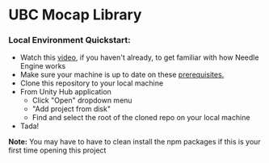 # UBC Mocap Library
<div>
    <h3><b>Local Environment Quickstart:</b></h3>
    <ul>
        <li>Watch this <a href="https://www.youtube.com/watch?v=3dB-d1Jo_Mk&embeds_euri=https%3A%2F%2Fengine.needle.tools%2F&embeds_origin=http%3A%2F%2Fneedle.tools&feature=emb_imp_woyt">video</a>, if you haven't already, to get familiar with how Needle Engine works</li>
        <li>Make sure your machine is up to date on these <a href="https://engine.needle.tools/docs/getting-started.html#prerequisites">prerequisites.</a> </li>
        <li>Clone this repository to your local machine</li>
        <li>From Unity Hub application
            <ul>
                <li>Click "Open" dropdown menu</li>
                <li>"Add project from disk"</li>
                <li>Find and select the root of the cloned repo on your local machine</li>
            </ul>
        </li>
        <li>Tada!</li>
    </ul>
        <p><b>Note:</b> You may have to have to clean install the npm packages if this is your first time opening this project<p>        
    
</div>
